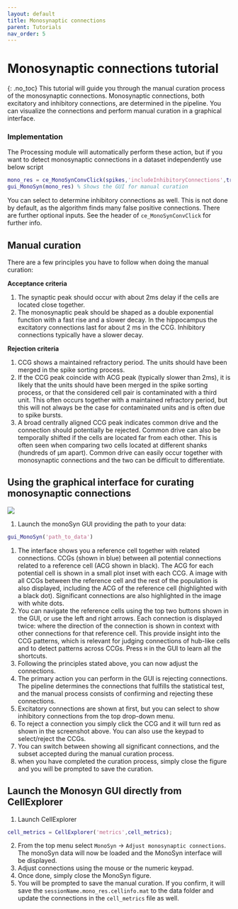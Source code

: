 ```yaml
---
layout: default
title: Monosynaptic connections
parent: Tutorials
nav_order: 5
---
```

# Monosynaptic connections tutorial
{: .no_toc}
This tutorial will guide you through the manual curation process of the monosynaptic connections. Monosynaptic connections, both excitatory and inhibitory connections, are determined in the pipeline. You can visualize the connections and perform manual curation in a graphical interface. 

### Implementation
The Processing module will automatically perform these action, but if you want to detect monosynaptic connections in a dataset independently use below script
```m
mono_res = ce_MonoSynConvClick(spikes,'includeInhibitoryConnections',true/false); % detects the monosynaptic connections
gui_MonoSyn(mono_res) % Shows the GUI for manual curation
```

You can select to determine inhibitory connections as well. This is not done by default, as the algorithm finds many false positive connections. There are further optional inputs. See the header of `ce_MonoSynConvClick` for further info. 

## Manual curation
There are a few principles you have to follow when doing the manual curation:

__Acceptance criteria__
1. The synaptic peak should occur with about 2ms delay if the cells are located close together.
2. The monosynaptic peak should be shaped as a double exponential function with a fast rise and a slower decay. In the hippocampus the excitatory connections last for about 2 ms in the CCG. Inhibitory connections typically have a slower decay.

__Rejection criteria__
1. CCG shows a maintained refractory period. The units should have been merged in the spike sorting process.
2. If the CCG peak coincide with ACG peak (typically slower than 2ms), it is likely that the units should have been merged in the spike sorting process, or that the considered cell pair is contaminated with a third unit. This often occurs together with a maintained refractory period, but this will not always be the case for contaminated units and is often due to spike bursts.
3. A broad centrally aligned CCG peak indicates common drive and the connection should potentially be rejected. Common drive can also be temporally shifted if the cells are located far from each other. This is often seen when comparing two cells located at different shanks (hundreds of µm apart). Common drive can easily occur together with monosynaptic connections and the two can be difficult to differentiate.

## Using the graphical interface for curating monosynaptic connections
![](https://buzsakilab.com/wp/wp-content/uploads/2020/03/MonoSyn3.png)

1. Launch the monoSyn GUI providing the path to your data:
```m
gui_MonoSyn('path_to_data')
```
1. The interface shows you a reference cell together with related connections. CCGs (shown in blue) between all potential connections related to a reference cell (ACG shown in black). The ACG for each potential cell is shown in a small plot inset with each CCG. A image with all CCGs between the reference cell and the rest of the population is also displayed, including the ACG of the reference cell (highlighted with a black dot). Significant connections are also highlighted in the image with white dots. 
2. You can navigate the reference cells using the top two buttons shown in the GUI, or use the left and right arrows. Each connection is displayed twice: where the direction of the connection is shown in context with other connections for that reference cell. This provide insight into the CCG patterns, which is relevant for judging connections of hub-like cells and to detect patterns across CCGs. Press `H` in the GUI to learn all the shortcuts.
2. Following the principles stated above, you can now adjust the connections. 
3. The primary action you can perform in the GUI is rejecting connections. The pipeline determines the connections that fulfills the statistical test, and the manual process consists of confirming and rejecting these connections.
4. Excitatory connections are shown at first, but you can select to show inhibitory connections from the top drop-down menu.
5. To reject a connection you simply click the CCG and it will turn red as shown in the screenshot above. You can also use the keypad to select/reject the CCGs.
5. You can switch between showing all significant connections, and the subset accepted during the manual curation process.
5. when you have completed the curation process, simply close the figure and you will be prompted to save the curation.

## Launch the Monosyn GUI directly from CellExplorer
1. Launch CellExplorer
```m
cell_metrics = CellExplorer('metrics',cell_metrics); 
```
2. From the top menu select `MonoSyn` -> `Adjust monosynaptic connections`. The monoSyn data will now be loaded and the MonoSyn interface will be displayed.
3. Adjust connections using the mouse or the numeric keypad. 
3. Once done, simply close the MonoSyn figure. 
4. You will be prompted to save the manual curation. If you confirm, it will save the `sessionName.mono_res.cellinfo.mat` to the data folder and update the connections in the `cell_metrics` file as well.
